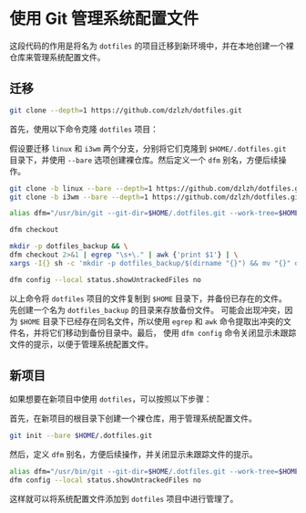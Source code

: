 # 使用 Git 管理系统配置文件

这段代码的作用是将名为 `dotfiles` 的项目迁移到新环境中，并在本地创建一个裸仓库来管理系统配置文件。

## 迁移

```sh
git clone --depth=1 https://github.com/dzlzh/dotfiles.git
```
首先，使用以下命令克隆 `dotfiles` 项目：

假设要迁移 `linux` 和 `i3wm` 两个分支，分别将它们克隆到 `$HOME/.dotfiles.git` 目录下，并使用 `--bare` 选项创建裸仓库。然后定义一个 `dfm` 别名，方便后续操作。

```sh
git clone -b linux --bare --depth=1 https://github.com/dzlzh/dotfiles.git $HOME/.dotfiles.git
git clone -b i3wm --bare --depth=1 https://github.com/dzlzh/dotfiles.git $HOME/.dotfiles.git

alias dfm="/usr/bin/git --git-dir=$HOME/.dotfiles.git --work-tree=$HOME"

dfm checkout

mkdir -p dotfiles_backup && \
dfm checkout 2>&1 | egrep "\s+\." | awk {'print $1'} | \
xargs -I{} sh -c 'mkdir -p dotfiles_backup/$(dirname "{}") && mv "{}" dotfiles_backup/{}'

dfm config --local status.showUntrackedFiles no
```

以上命令将 `dotfiles` 项目的文件复制到 `$HOME` 目录下，并备份已存在的文件。
先创建一个名为 `dotfiles_backup` 的目录来存放备份文件。
可能会出现冲突，因为 `$HOME` 目录下已经存在同名文件，所以使用 `egrep` 和 `awk` 命令提取出冲突的文件名，并将它们移动到备份目录中。最后，
使用 `dfm config` 命令关闭显示未跟踪文件的提示，以便于管理系统配置文件。

## 新项目

如果想要在新项目中使用 `dotfiles`，可以按照以下步骤：

首先，在新项目的根目录下创建一个裸仓库，用于管理系统配置文件。

```sh
git init --bare $HOME/.dotfiles.git
```

然后，定义 `dfm` 别名，方便后续操作，并关闭显示未跟踪文件的提示。

```sh
alias dfm="/usr/bin/git --git-dir=$HOME/.dotfiles.git --work-tree=$HOME"
dfm config --local status.showUntrackedFiles no
```

这样就可以将系统配置文件添加到 `dotfiles` 项目中进行管理了。
